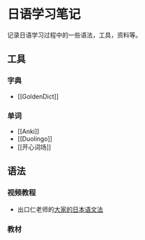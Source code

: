# 日语学习笔记

记录日语学习过程中的一些语法，工具，资料等。

## 工具

### 字典

- [[GoldenDict]]

### 单词

- [[Anki]]
- [[Duolingo]]
- [[开心词场]]

## 语法

### 视频教程

- 出口仁老师的[大家的日本语文法](https://www.youtube.com/playlist?list=PLynCeSdpMqxCW-AfMtmIlASAMUVq8wX6k)

### 教材
